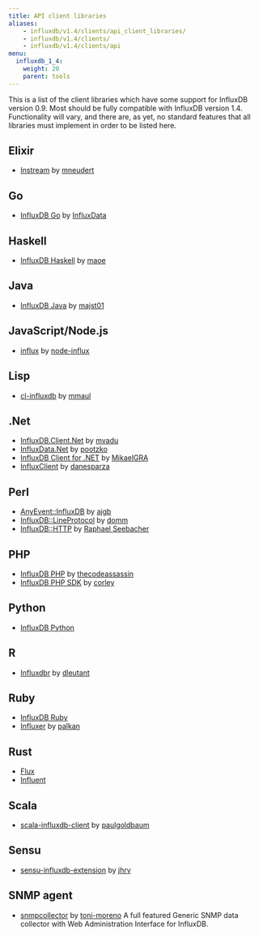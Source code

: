 ```yaml
---
title: API client libraries
aliases:
    - influxdb/v1.4/clients/api_client_libraries/
    - influxdb/v1.4/clients/
    - influxdb/v1.4/clients/api
menu:
  influxdb_1_4:
    weight: 20
    parent: tools
---
```


This is a list of the client libraries which have some support for InfluxDB version 0.9.
Most should be fully compatible with InfluxDB version 1.4.
Functionality will vary, and there are, as yet, no standard features that all libraries must implement in order to be listed here.

## Elixir
- [Instream](https://github.com/mneudert/instream) by [mneudert](https://github.com/mneudert)

## Go
- [InfluxDB Go](https://github.com/influxdb/influxdb/blob/master/client/README.md) by [InfluxData](https://github.com/influxdata)

## Haskell
- [InfluxDB Haskell](https://github.com/maoe/influxdb-haskell) by [maoe](https://github.com/maoe)

## Java
- [InfluxDB Java](https://github.com/influxdb/influxdb-java) by [majst01](https://github.com/majst01)

## JavaScript/Node.js
- [influx](https://github.com/node-influx/node-influx) by [node-influx](https://github.com/node-influx)

## Lisp
- [cl-influxdb](https://github.com/mmaul/cl-influxdb) by [mmaul](https://github.com/mmaul)

## .Net
- [InfluxDB.Client.Net](https://github.com/AdysTech/InfluxDB.Client.Net) by [mvadu](https://github.com/mvadu)
- [InfluxData.Net](https://github.com/pootzko/InfluxData.Net) by [pootzko](https://github.com/pootzko)
- [InfluxDB Client for .NET](https://github.com/MikaelGRA/InfluxDB.Client) by [MikaelGRA](https://github.com/MikaelGRA)
- [InfluxClient](https://github.com/danesparza/InfluxClient) by [danesparza](https://github.com/danesparza)

## Perl
- [AnyEvent::InfluxDB](https://github.com/ajgb/anyevent-influxdb) by [ajgb](https://github.com/ajgb)
- [InfluxDB::LineProtocol](http://search.cpan.org/~domm/InfluxDB-LineProtocol/) by [domm](http://search.cpan.org/~domm/)
- [InfluxDB::HTTP](https://github.com/raphaelthomas/InfluxDB-HTTP) by [Raphael Seebacher](https://github.com/raphaelthomas)

## PHP
- [InfluxDB PHP](https://github.com/influxdb/influxdb-php) by [thecodeassassin](https://github.com/thecodeassassin)
- [InfluxDB PHP SDK](https://github.com/corley/influxdb-php-sdk) by [corley](https://github.com/corley)

## Python
- [InfluxDB Python](https://github.com/influxdb/influxdb-python)

## R
- [Influxdbr](https://CRAN.R-project.org/package=influxdbr) by [dleutant](https://github.com/dleutnant)

## Ruby
- [InfluxDB Ruby](https://github.com/influxdb/influxdb-ruby)
- [Influxer](https://github.com/palkan/influxer) by [palkan](https://github.com/palkan)

## Rust
- [Flux](https://crates.io/crates/flux)
- [Influent](https://crates.io/crates/influent)

## Scala
- [scala-influxdb-client](https://github.com/paulgoldbaum/scala-influxdb-client) by [paulgoldbaum](https://github.com/paulgoldbaum)

## Sensu
- [sensu-influxdb-extension](https://github.com/jhrv/sensu-influxdb-extension) by [jhrv](https://github.com/jhrv)

## SNMP agent
- [snmpcollector](https://github.com/toni-moreno/snmpcollector) by [toni-moreno](https://github.com/toni-moreno) A full featured Generic SNMP data collector with Web Administration Interface for InfluxDB.
